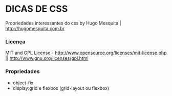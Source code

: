 DICAS DE CSS
=====================

Propriedades interessantes do css
by Hugo Mesquita | <http://hugomesquita.com.br>


### Licença

MIT and GPL License - <http://www.opensource.org/licenses/mit-license.php> || <http://www.gnu.org/licenses/gpl.html>


### Propriedades
- object-fix 
- display:grid e flexbox (grid-layout ou flexbox)

